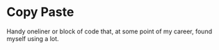 # Copy Paste

Handy oneliner or block of code that, at some point of my career, found myself using a lot.
